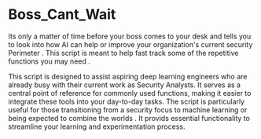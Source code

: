 # Boss_Cant_Wait
Its only a matter of time before your boss comes to your desk and tells you to look into how AI can help or improve your organization's current security Perimeter . This script is meant to help fast track some of the repetitive functions you may need .

This script is designed to assist aspiring deep learning engineers who are already busy with their current work as Security Analysts. It serves as a central point of reference for commonly used functions, making it easier to integrate these tools into your day-to-day tasks. The script is particularly useful for those transitioning from a security focus to machine learning or being expected to combine the worlds . It provids essential functionality to streamline your learning and experimentation process.
